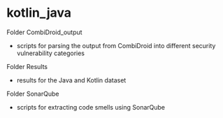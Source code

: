 # kotlin_java
Folder CombiDroid_output<br />
- scripts for parsing the output from CombiDroid into different security vulnerability categories<br />

Folder Results<br />
- results for the Java and Kotlin dataset

Folder SonarQube<br />
- scripts for extracting code smells using SonarQube
